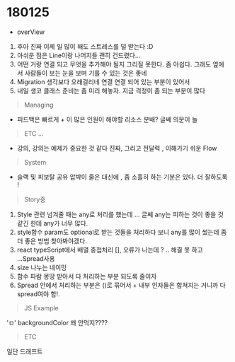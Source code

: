 # 180125

* overView

1. 후아 진짜 이제 일 많이 해도 스트레스를 덜 받는다 :D 
1. 아쉬운 점은 Line이랑 나머지들 괜히 건드렸다... 
1. 어떤 거랑 연결 되고 무엇을 추가해야 될지 그리질 못한다. 좀 아쉽다. 그래도 옆에서 사람들이 보는 눈을 보며 기를 수 있는 것은 좋네
1. Migration 생각보다 오래걸리네 연결 연결 되어 있는 부분이 있어서 
1. 내일 생코 클래스 준비는 좀 미리 해놓자. 지금 걱정이 좀 되는 부분이 많다 

> Managing 

* 피드백은 빠르게 + 이 많은 인원이 해야할 리소스 분배? 글쎄 의문이 늘 

> ETC ...

* 강의, 강의는 예제가 중요한 것 같다 진짜, 그리고 전달력 , 이해가기 쉬운 Flow

> System 

* 슬랙 및 피보탈 공유 압박이 줄은 대신에 , 좀 소흘히 하는 기분은 있다. 더 잘하도록 !

> Story중 

1. Style 관련 넘겨줄 때는 any로 처리를 했는데 ... 글쎄 any는 피하는 것이 좋을 것 같긴 한데 any가 너무 많다. 
2. style함수 param도 optional로 받는 것들을 처리하다 보니 any를 많이 썼는데 좀 더 좋은 방법 찾아봐야겠다.
3. react typeScript에서 배열 중첩처리 [], 오류가 나는데 ? .. 해결 못 하고 ...Spread사용 
4. size 나누는 네이밍 
5. 함수 파람 몽땅 받아서 다 처리하는 부분 되도록 줄이자 
6. Spread 안에서 처리하는 부분은 ()로 묶어서 + 내부 인자들은 합쳐지는 거니까 다 spread여야 함!. 

> JS Example 

'ㅁ' backgroundColor 왜 안먹지???? 

> ETC

일단 드래프트

